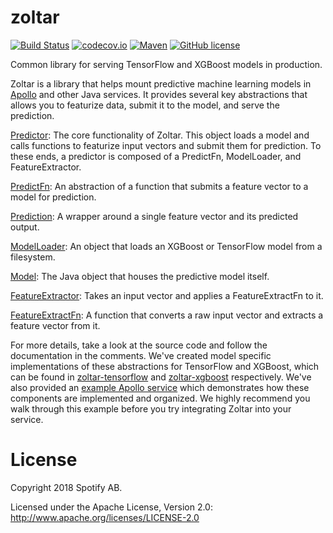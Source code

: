 zoltar
======

[![Build Status](https://travis-ci.org/spotify/zoltar.svg?branch=master)](https://travis-ci.org/spotify/zoltar)
[![codecov.io](https://codecov.io/github/spotify/zoltar/coverage.svg?branch=master)](https://codecov.io/github/spotify/zoltar?branch=master)
[![Maven](https://img.shields.io/maven-central/v/com.spotify/zoltar-core.svg)](https://search.maven.org/#search%7Cga%7C1%7Ccom.spotify.zoltar)
[![GitHub license](https://img.shields.io/github/license/spotify/zoltar.svg)](./LICENSE)

Common library for serving TensorFlow and XGBoost models in production.

Zoltar is a library that helps mount predictive machine learning models in [Apollo](https://github.com/spotify/apollo) and other Java services. It provides several key abstractions that allows you to featurize data, submit it to the model, and serve the prediction.



[Predictor](https://github.com/spotify/zoltar/blob/6390c056d9e3d033bdaf1c2dedd4901e309571ec/zoltar-core/src/main/java/com/spotify/zoltar/Predictor.java):
The core functionality of Zoltar. This object loads a model and calls functions to featurize input vectors and submit them for prediction. To these ends, a predictor is composed of a PredictFn, ModelLoader, and FeatureExtractor.

[PredictFn](https://github.com/spotify/zoltar/blob/6390c056d9e3d033bdaf1c2dedd4901e309571ec/zoltar-core/src/main/java/com/spotify/zoltar/PredictFns.java): 
An abstraction of a function that submits a feature vector to a model for prediction.

[Prediction](https://github.com/spotify/zoltar/blob/6390c056d9e3d033bdaf1c2dedd4901e309571ec/zoltar-core/src/main/java/com/spotify/zoltar/Prediction.java):
A wrapper around a single feature vector and its predicted output.

[ModelLoader](https://github.com/spotify/zoltar/blob/6390c056d9e3d033bdaf1c2dedd4901e309571ec/zoltar-core/src/main/java/com/spotify/zoltar/ModelLoader.java):
An object that loads an XGBoost or TensorFlow model from a filesystem.

[Model](https://github.com/spotify/zoltar/blob/6390c056d9e3d033bdaf1c2dedd4901e309571ec/zoltar-core/src/main/java/com/spotify/zoltar/Model.java):
The Java object that houses the predictive model itself.

[FeatureExtractor](https://github.com/spotify/zoltar/blob/6390c056d9e3d033bdaf1c2dedd4901e309571ec/zoltar-core/src/main/java/com/spotify/zoltar/FeatureExtractor.java):
Takes an input vector and applies a FeatureExtractFn to it.

[FeatureExtractFn](https://github.com/spotify/zoltar/blob/6390c056d9e3d033bdaf1c2dedd4901e309571ec/zoltar-core/src/main/java/com/spotify/zoltar/FeatureExtractFns.java):
A function that converts a raw input vector and extracts a feature vector from it.


For more details, take a look at the source code and follow the documentation in the comments. We've created model specific implementations of these abstractions for TensorFlow and XGBoost, which can be found in [zoltar-tensorflow](https://github.com/spotify/zoltar/tree/6390c056d9e3d033bdaf1c2dedd4901e309571ec/zoltar-tensorflow/src/main/java/com/spotify/zoltar/tf) and [zoltar-xgboost](https://github.com/spotify/zoltar/tree/6390c056d9e3d033bdaf1c2dedd4901e309571ec/zoltar-xgboost/src/main/java/com/spotify/zoltar/xgboost) respectively. We've also provided an [example Apollo service](https://github.com/spotify/zoltar/tree/6390c056d9e3d033bdaf1c2dedd4901e309571ec/examples/apollo-service-example/src/main/java/com/spotify/zoltar/examples/apollo) which demonstrates how these components are implemented and organized. We highly recommend you walk through this example before you try integrating Zoltar into your service.

# License

Copyright 2018 Spotify AB.

Licensed under the Apache License, Version 2.0: http://www.apache.org/licenses/LICENSE-2.0
